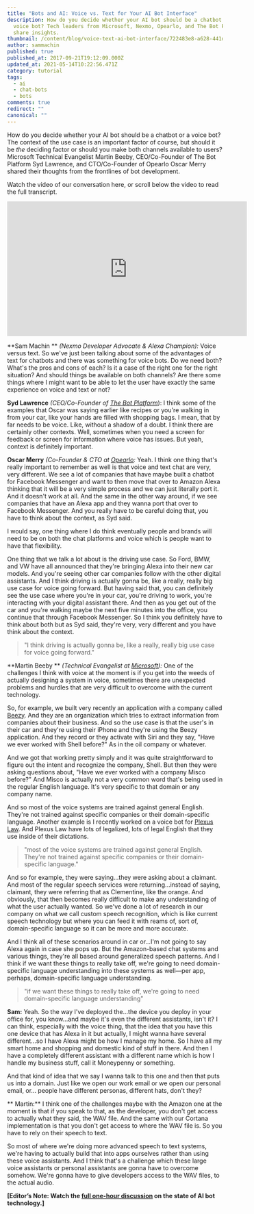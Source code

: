 ```yaml
---
title: "Bots and AI: Voice vs. Text for Your AI Bot Interface"
description: How do you decide whether your AI bot should be a chatbot or a
  voice bot? Tech leaders from Microsoft, Nexmo, Opearlo, and The Bot Platform
  share insights.
thumbnail: /content/blog/voice-text-ai-bot-interface/722483e8-a628-441d-a6cf-08356a5beb3a_Bots-Clip5_800x300.jpg
author: sammachin
published: true
published_at: 2017-09-21T19:12:09.000Z
updated_at: 2021-05-14T10:22:56.471Z
category: tutorial
tags:
  - ai
  - chat-bots
  - bots
comments: true
redirect: ""
canonical: ""
---
```

How do you decide whether your AI bot should be a chatbot or a voice bot? The context of the use case is an important factor of course, but should it be <span style="font-style: italic;">the</span> deciding factor or should you make both channels available to users? Microsoft Technical Evangelist Martin Beeby, CEO/Co-Founder of The Bot Platform Syd Lawrence, and CTO/Co-Founder of Opearlo Oscar Merry shared their thoughts from the frontlines of bot development.

Watch the video of our conversation here, or scroll below the video to read the full transcript.

<iframe width="560" height="315" src="https://www.youtube.com/embed/EG3fOTWlSDs" frameborder="0" allowfullscreen="allowfullscreen"></iframe>

**Sam Machin ** *(Nexmo Developer Advocate & Alexa Champion):* Voice versus text. So we've just been talking about some of the advantages of text for chatbots and there was something for voice bots. Do we need both? What's the pros and cons of each? Is it a case of the right one for the right situation? And should things be available on both channels? Are there some things where I might want to be able to let the user have exactly the same experience on voice and text or not?

**Syd Lawrence** *(CEO/Co-Founder of [The Bot Platform](https://thebotplatform.com/)*): I think some of the examples that Oscar was saying earlier like recipes or you're walking in from your car, like your hands are filled with shopping bags. I mean, that by far needs to be voice. Like, without a shadow of a doubt. I think there are certainly other contexts. Well, sometimes when you need a screen for feedback or screen for information where voice has issues. But yeah, context is definitely important.

**Oscar Merry** *(Co-Founder & CTO at [Opearlo](http://www.opearlo.com/):* Yeah. I think one thing that's really important to remember as well is that voice and text chat are very, very different. We see a lot of companies that have maybe built a chatbot for Facebook Messenger and want to then move that over to Amazon Alexa thinking that it will be a very simple process and we can just literally port it. And it doesn't work at all. And the same in the other way around, if we see companies that have an Alexa app and they wanna port that over to Facebook Messenger. And you really have to be careful doing that, you have to think about the context, as Syd said.

I would say, one thing where I do think eventually people and brands will need to be on both the chat platforms and voice which is people want to have that flexibility.

One thing that we talk a lot about is the driving use case. So Ford, BMW, and VW have all announced that they're bringing Alexa into their new car models. And you're seeing other car companies follow with the other digital assistants. And I think driving is actually gonna be, like a really, really big use case for voice going forward. But having said that, you can definitely see the use case where you're in your car, you're driving to work, you're interacting with your digital assistant there. And then as you get out of the car and you're walking maybe the next five minutes into the office, you continue that through Facebook Messenger. So I think you definitely have to think about both but as Syd said, they're very, very different and you have think about the context.

> "I think driving is actually gonna be, like a really, really big use case for voice going forward."

**Martin Beeby ** *(Technical Evangelist at [Microsoft](https://blogs.msdn.microsoft.com/thebeebs/)):* One of the challenges I think with voice at the moment is if you get into the weeds of actually designing a system in voice, sometimes there are unexpected problems and hurdles that are very difficult to overcome with the current technology.

So, for example, we built very recently an application with a company called [Beezy](https://www.beezy.net/). And they are an organization which tries to extract information from companies about their business. And so the use case is that the user's in their car and they're using their iPhone and they're using the Beezy application. And they record or they activate with Siri and they say, "Have we ever worked with Shell before?" As in the oil company or whatever.

And we got that working pretty simply and it was quite straightforward to figure out the intent and recognize the company, Shell. But then they were asking questions about, "Have we ever worked with a company Misco before?" And Misco is actually not a very common word that's being used in the regular English language. It's very specific to that domain or any company name.

And so most of the voice systems are trained against general English. They're not trained against specific companies or their domain-specific language. Another example is I recently worked on a voice bot for [Plexus Law](http://plexuslaw.co.uk/). And Plexus Law have lots of legalized, lots of legal English that they use inside of their dictations.

> "most of the voice systems are trained against general English. They're not trained against specific companies or their domain-specific language."

And so for example, they were saying...they were asking about a claimant. And most of the regular speech services were returning...instead of saying, claimant, they were referring that as Clementine, like the orange. And obviously, that then becomes really difficult to make any understanding of what the user actually wanted. So we've done a lot of research in our company on what we call custom speech recognition, which is like current speech technology but where you can feed it with reams of, sort of, domain-specific language so it can be more and more accurate.

And I think all of these scenarios around in car or...I'm not going to say Alexa again in case she pops up. But the Amazon-based chat systems and various things, they're all based around generalized speech patterns. And I think if we want these things to really take off, we're going to need domain-specific language understanding into these systems as well—per app, perhaps, domain-specific language understanding.

> "if we want these things to really take off, we're going to need domain-specific language understanding"

**Sam:** Yeah. So the way I've deployed the...the device you deploy in your office for, you know...and maybe it's even the different assistants, isn't it? I can think, especially with the voice thing, that the idea that you have this one device that has Alexa in it but actually, I might wanna have several different...so I have Alexa might be how I manage my home. So I have all my smart home and shopping and domestic kind of stuff in there. And then I have a completely different assistant with a different name which is how I handle my business stuff, call it Moneypenny or something.

And that kind of idea that we say I wanna talk to this one and then that puts us into a domain. Just like we open our work email or we open our personal email, or... people have different personas, different hats, don't they?

** Martin:** I think one of the challenges maybe with the Amazon one at the moment is that if you speak to that, as the developer, you don't get access to actually what they said, the WAV file. And the same with our Cortana implementation is that you don't get access to where the WAV file is. So you have to rely on their speech to text.

So most of where we're doing more advanced speech to text systems, we're having to actually build that into apps ourselves rather than using these voice assistants. And I think that's a challenge which these large voice assistants or personal assistants are gonna have to overcome somehow. We're gonna have to give developers access to the WAV files, to the actual audio.

**[Editor’s Note: Watch the [full one-hour discussion](https://youtu.be/InJe29Yz5UM) on the state of AI bot technology.]**</em>